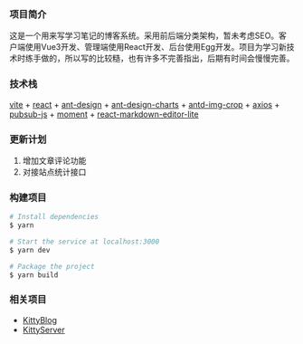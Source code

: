 ### 项目简介

这是一个用来写学习笔记的博客系统。采用前后端分类架构，暂未考虑SEO。客户端使用Vue3开发、管理端使用React开发、后台使用Egg开发。项目为学习新技术时练手做的，所以写的比较糙，也有许多不完善指出，后期有时间会慢慢完善。

### 技术栈

[vite](https://github.com/vitejs/vite/) + [react](https://github.com/facebook/react/) + [ant-design](https://github.com/ant-design/ant-design/) + [ant-design-charts](https://github.com/ant-design/ant-design-charts/) + [antd-img-crop](https://github.com/nanxiaobei/antd-img-crop/) + [axios](https://github.com/axios/axios/) + [pubsub-js](https://github.com/mroderick/PubSubJS/) + [moment](https://github.com/moment/moment/) + [react-markdown-editor-lite](https://github.com/HarryChen0506/react-markdown-editor-lite/)

### 更新计划

1. 增加文章评论功能
2. 对接站点统计接口

### 构建项目

``` bash
# Install dependencies
$ yarn

# Start the service at localhost:3000
$ yarn dev

# Package the project
$ yarn build
```

### 相关项目
- [KittyBlog](https://github.com/MaXiaomao/KittyBlog/)
- [KittyServer](https://github.com/MaXiaomao/KittyServer/)
